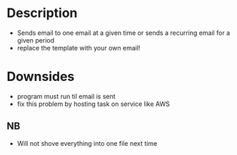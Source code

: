 # Description
* Sends email to one email at a given time or sends a recurring email for a given period
* replace the template with your own email!

# Downsides
* program must run til email is sent
* fix this problem by hosting task on service like AWS

## NB
* Will not shove everything into one file next time
